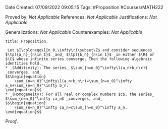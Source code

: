 <div class="topSpace"></div>

Date Created: 07/09/2022 09:05:15
Tags: #Proposition #Courses/MATH222

Proved by: _Not Applicable_
References: _Not Applicable_
Justifications: _Not Applicable_

Generalizations: _Not Applicable_
Counterexamples: _Not Applicable_

``` ad-Proposition
title: Proposition.

_Let $I\coloneqq\l[n_0,\infty\r)\subset\Z$ and consider sequences_ $\tpl{a_n}_{n\in I}$ _and_ $\tpl{b_n}_{n\in I}$ _in either $\R$ or $\C$ whose infinite series converge. Then the following algebraic identities hold._
* _(Additivity): The series_ $\sum_{n=n_0}^\infty\l(a_n+b_n\r)$ _converges, and_
$$\begin{equation}
    \sum_{n=n_0}^\infty\l(a_n+b_n\r)=\sum_{n=n_0}^\infty a_n+\sum_{n=n_0}^\infty b_n.
\end{equation}$$
* _(Homogeneity): For all real or complex numbers $c$, the series_ $\sum_{n=n_0}^\infty ca_n$ _converges, and_
$$\begin{equation}
    \sum_{n=n_0}^\infty ca_n=c\sum_{n=n_0}^\infty a_n.
\end{equation}$$

```

_Proof_. 
